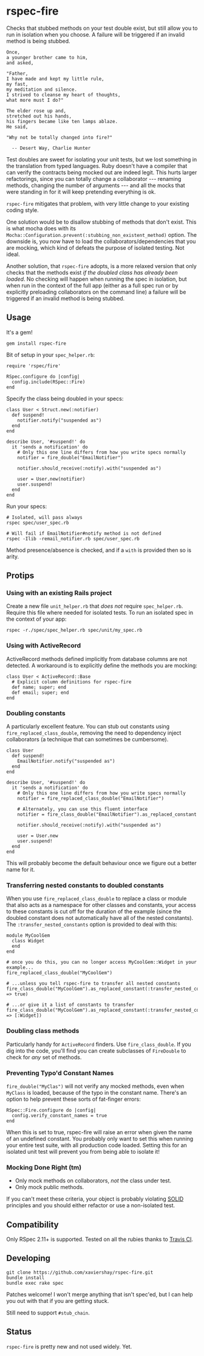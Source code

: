 rspec-fire
==========

Checks that stubbed methods on your test double exist, but still allow you to run in isolation
when you choose. A failure will be triggered if an invalid method is being stubbed.

    Once,
    a younger brother came to him,
    and asked,

    "Father,
    I have made and kept my little rule,
    my fast,
    my meditation and silence.
    I strived to cleanse my heart of thoughts,
    what more must I do?"

    The elder rose up and,
    stretched out his hands,
    his fingers became like ten lamps ablaze.
    He said,

    "Why not be totally changed into fire?"

      -- Desert Way, Charlie Hunter

Test doubles are sweet for isolating your unit tests, but we lost something in
the translation from typed languages. Ruby doesn't have a compiler that can
verify the contracts being mocked out are indeed legit. This hurts larger
refactorings, since you can totally change a collaborator --- renaming methods,
changing the number of arguments --- and all the mocks that were standing in
for it will keep pretending everything is ok.

`rspec-fire` mitigates that problem, with very little change to your existing
coding style.

One solution would be to disallow stubbing of methods that don't exist. This is
what mocha does with its
`Mocha::Configuration.prevent(:stubbing_non_existent_method)` option. The
downside is, you now have to load the collaborators/dependencies that you are
mocking, which kind of defeats the purpose of isolated testing. Not ideal.

Another solution, that `rspec-fire` adopts, is a more relaxed version that only
checks that the methods exist _if the doubled class has already been loaded_.
No checking will happen when running the spec in isolation, but when run in the
context of the full app (either as a full spec run or by explicitly preloading
collaborators on the command line) a failure will be triggered if an invalid
method is being stubbed.

Usage
-----

It's a gem!

    gem install rspec-fire

Bit of setup in your `spec_helper.rb`:

    require 'rspec/fire'

    RSpec.configure do |config|
      config.include(RSpec::Fire)
    end

Specify the class being doubled in your specs:

    class User < Struct.new(:notifier)
      def suspend!
        notifier.notify("suspended as")
      end
    end

    describe User, '#suspend!' do
      it 'sends a notification' do
        # Only this one line differs from how you write specs normally
        notifier = fire_double("EmailNotifier")

        notifier.should_receive(:notify).with("suspended as")

        user = User.new(notifier)
        user.suspend!
      end
    end

Run your specs:

    # Isolated, will pass always
    rspec spec/user_spec.rb

    # Will fail if EmailNotifier#notify method is not defined
    rspec -Ilib -remail_notifier.rb spec/user_spec.rb

Method presence/absence is checked, and if a `with` is provided then so is
arity.

Protips
-------

### Using with an existing Rails project

Create a new file `unit_helper.rb` that _does not_ require `spec_helper.rb`.
Require this file where needed for isolated tests. To run an isolated spec in
the context of your app:

    rspec -r./spec/spec_helper.rb spec/unit/my_spec.rb

### Using with ActiveRecord

ActiveRecord methods defined implicitly from database columns are not detected.
A workaround is to explicitly define the methods you are mocking:

    class User < ActiveRecord::Base
      # Explicit column definitions for rspec-fire
      def name; super; end
      def email; super; end
    end

### Doubling constants

A particularly excellent feature. You can stub out constants using
`fire_replaced_class_double`, removing the need to dependency inject
collaborators (a technique that can sometimes be cumbersome).

    class User
      def suspend!
        EmailNotifier.notify("suspended as")
      end
    end

    describe User, '#suspend!' do
      it 'sends a notification' do
        # Only this one line differs from how you write specs normally
        notifier = fire_replaced_class_double("EmailNotifier")

        # Alternately, you can use this fluent interface
        notifier = fire_class_double("EmailNotifier").as_replaced_constant

        notifier.should_receive(:notify).with("suspended as")

        user = User.new
        user.suspend!
      end
    end

This will probably become the default behaviour once we figure out a better
name for it.

### Transferring nested constants to doubled constants

When you use `fire_replaced_class_double` to replace a class or module
that also acts as a namespace for other classes and constants, your
access to these constants is cut off for the duration of the example
(since the doubled constant does not automatically have all of the
nested constants). The `:transfer_nested_constants` option is provided
to deal with this:

    module MyCoolGem
      class Widget
      end
    end

    # once you do this, you can no longer access MyCoolGem::Widget in your example...
    fire_replaced_class_double("MyCoolGem")

    # ...unless you tell rspec-fire to transfer all nested constants
    fire_class_double("MyCoolGem").as_replaced_constant(:transfer_nested_constants => true)

    # ...or give it a list of constants to transfer
    fire_class_double("MyCoolGem").as_replaced_constant(:transfer_nested_constants => [:Widget])

### Doubling class methods

Particularly handy for `ActiveRecord` finders. Use `fire_class_double`. If you
dig into the code, you'll find you can create subclasses of `FireDouble` to
check for *any* set of methods.

### Preventing Typo'd Constant Names

`fire_double("MyClas")` will not verify any mocked methods, even when
`MyClass` is loaded, because of the typo in the constant name. There's
an option to help prevent these sorts of fat-finger errors:

    RSpec::Fire.configure do |config|
      config.verify_constant_names = true
    end

When this is set to true, rspec-fire will raise an error when given
the name of an undefined constant. You probably only want to set this
when running your entire test suite, with all production code loaded.
Setting this for an isolated unit test will prevent you from being
able to isolate it!

### Mocking Done Right (tm)

* Only mock methods on collaborators, _not_ the class under test.
* Only mock public methods.

If you can't meet these criteria, your object is probably violating
[SOLID](http://en.wikipedia.org/wiki/SOLID) principles and you should either
refactor or use a non-isolated test.

Compatibility
-------------

Only RSpec 2.11+ is supported. Tested on all the rubies thanks to [Travis
CI][build-link].

[build-link]:  http://travis-ci.org/xaviershay/rspec-fire

Developing
----------

    git clone https://github.com/xaviershay/rspec-fire.git
    bundle install
    bundle exec rake spec

Patches welcome! I won't merge anything that isn't spec'ed, but I can help you
out with that if you are getting stuck.

Still need to support `#stub_chain`.

Status
------

`rspec-fire` is pretty new and not used widely. Yet.
